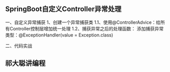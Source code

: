 
## SpringBoot自定义Controller异常处理

一、自定义异常捕获
	1、创建一个异常捕获类
	    1.1、使用@ControllerAdvice：给所有Controller控制层增加统一处理
	    1.2、捕获异常之后的处理函数：
	         添加捕获异常类型：@ExceptionHandler(value = Exception.class)
    
二、代码实战

## 祁大聪讲编程

